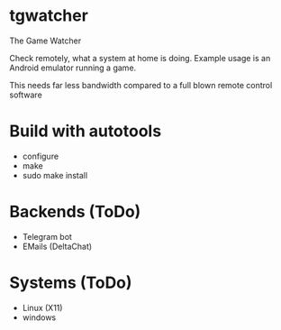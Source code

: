 # tgwatcher 

The Game Watcher

Check remotely, what a system at home is doing.
Example usage is an Android emulator running a game.

This needs far less bandwidth compared to a full blown remote control software


# Build with autotools
* configure
* make
* sudo make install


# Backends (ToDo)

* Telegram bot
* EMails (DeltaChat)


# Systems (ToDo)

* Linux (X11)
* windows

